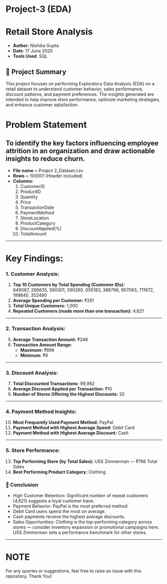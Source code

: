 # Project-3  (EDA)
# Retail Store Analysis
- **Author**: Nishika Gupta  
- **Date**: 17 June 2025  
- **Tools Used**: SQL

## 📌 Project Summary
This project focuses on performing Exploratory Data Analysis (EDA) on a retail dataset to understand customer behavior, sales performance, discount patterns, and payment preferences. The insights generated are intended to help improve store performance, optimize marketing strategies, and enhance customer satisfaction.


# Problem Statement
To identify the key factors influencing employee attrition in an organization and draw actionable insights to reduce churn.
---
- **File name** = Project 2_Dataset.csv
-  **Rows** = 100001 (Header included)
-  **Columns:**
    1. CustomerID
    2. 	ProductID
    3. 	Quantity
    4. 	Price
    5. 	TransactionDate
    6. 	PaymentMethod
    7. 	StoreLocation
    8. 	ProductCategory
    9. 	DiscountApplied(%)
    10. TotalAmount

---

# Key Findings:

### 1. Customer Analysis:
1. **Top 10 Customers by Total Spending (Customer IDs):**  
   649087, 266635, 590301, 590260, 055183, 388796, 957063, 711672, 199840, 352490
2. **Average Spending per Customer:** ₹261  
3. **Total Unique Customers:** 1,000  
4. **Repeated Customers (made more than one transaction):** 4,621  

---

### 2. Transaction Analysis:
5. **Average Transaction Amount:** ₹248  
6. **Transaction Amount Range:**  
   - **Maximum:** ₹896  
   - **Minimum:** ₹8  

---

### 3. Discount Analysis:
7. **Total Discounted Transactions:** 99,982  
8. **Average Discount Applied per Transaction:** ₹10  
9. **Number of Stores Offering the Highest Discounts:** 32  

---

### 4. Payment Method Insights:
10. **Most Frequently Used Payment Method:** PayPal  
11. **Payment Method with Highest Average Spend:** Debit Card  
12. **Payment Method with Highest Average Discount:** Cash  

---

### 5. Store Performance:
13. **Top Performing Store (by Total Sales):** USS Zimmerman — ₹766 Total Sales  
14. **Best Performing Product Category:** Clothing 

### 🚀 Conclusion
- High Customer Retention: Significant number of repeat customers (4,621) suggests a loyal customer base.
- Payment Behavior: PayPal is the most preferred method.
- Debit Card users spend the most on average.
- Cash payments receive the highest average discounts.
- Sales Opportunities: Clothing is the top-performing category across stores — consider inventory expansion or promotional campaigns here.
USS Zimmerman sets a performance benchmark for other stores.



---
# NOTE
For any queries or suggestions, feel free to raise an issue with this repository. Thank You!
